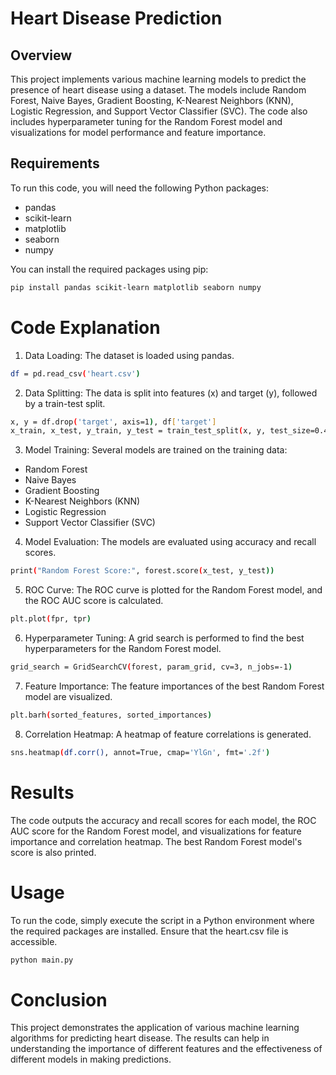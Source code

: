 # Heart Disease Prediction

## Overview
This project implements various machine learning models to predict the presence of heart disease using a dataset. The models include Random Forest, Naive Bayes, Gradient Boosting, K-Nearest Neighbors (KNN), Logistic Regression, and Support Vector Classifier (SVC). The code also includes hyperparameter tuning for the Random Forest model and visualizations for model performance and feature importance.

## Requirements
To run this code, you will need the following Python packages:
- pandas
- scikit-learn
- matplotlib
- seaborn
- numpy

You can install the required packages using pip:
```bash
pip install pandas scikit-learn matplotlib seaborn numpy
```

# Code Explanation
1. Data Loading: The dataset is loaded using pandas.

```bash
df = pd.read_csv('heart.csv')
```

2. Data Splitting: The data is split into features (x) and target (y), followed by a train-test split.
```bash
x, y = df.drop('target', axis=1), df['target']
x_train, x_test, y_train, y_test = train_test_split(x, y, test_size=0.4, random_state=9)
```

3. Model Training: Several models are trained on the training data:
- Random Forest 
- Naive Bayes
- Gradient Boosting
- K-Nearest Neighbors (KNN)
- Logistic Regression
- Support Vector Classifier (SVC)


4. Model Evaluation: The models are evaluated using accuracy and recall scores.

```bash
print("Random Forest Score:", forest.score(x_test, y_test))
```

5. ROC Curve: The ROC curve is plotted for the Random Forest model, and the ROC AUC score is calculated.
```bash
plt.plot(fpr, tpr)
```

6. Hyperparameter Tuning: A grid search is performed to find the best hyperparameters for the Random Forest model.

```bash
grid_search = GridSearchCV(forest, param_grid, cv=3, n_jobs=-1)
```

7. Feature Importance: The feature importances of the best Random Forest model are visualized.

```bash 
plt.barh(sorted_features, sorted_importances)
```

8. Correlation Heatmap: A heatmap of feature correlations is generated.
```bash
sns.heatmap(df.corr(), annot=True, cmap='YlGn', fmt='.2f')
```


# Results
The code outputs the accuracy and recall scores for each model, the ROC AUC score for the Random Forest model, and visualizations for feature importance and correlation heatmap. The best Random Forest model's score is also printed.


# Usage

To run the code, simply execute the script in a Python environment where the required packages are installed. Ensure that the heart.csv file is accessible.


```bash
python main.py
```

# Conclusion

This project demonstrates the application of various machine learning algorithms for predicting heart disease. The results can help in understanding the importance of different features and the effectiveness of different models in making predictions.